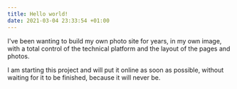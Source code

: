 ```yaml
---
title: Hello world!
date: 2021-03-04 23:33:54 +01:00
---
```


I've been wanting to build my own photo site for years, in my own image, with a total control of the technical platform and the layout of the pages and photos.

I am starting this project and will put it online as soon as possible, without waiting for it to be finished, because it will never be.
